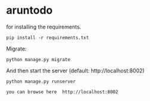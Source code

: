 # aruntodo

for installing the requirements. 

    pip install -r requirements.txt

Migrate:

    python manage.py migrate

And then start the server (default: http://localhost:8002)

    python manage.py runserver

    you can browse here  http://localhost:8002
